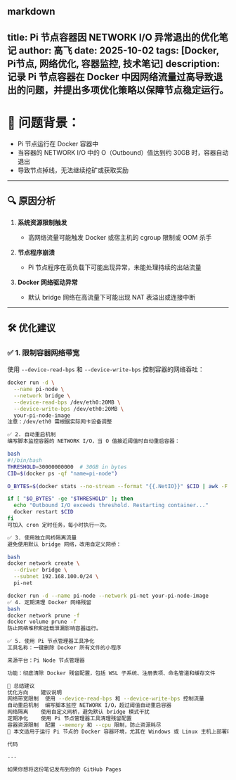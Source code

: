 markdown
---
title: Pi 节点容器因 NETWORK I/O 异常退出的优化笔记
author: 高飞
date: 2025-10-02
tags: [Docker, Pi节点, 网络优化, 容器监控, 技术笔记]
description: 记录 Pi 节点容器在 Docker 中因网络流量过高导致退出的问题，并提出多项优化策略以保障节点稳定运行。
---

# 🧠 问题背景：

- Pi 节点运行在 Docker 容器中
- 当容器的 NETWORK I/O 中的 O（Outbound）值达到约 30GB 时，容器自动退出
- 导致节点掉线，无法继续挖矿或获取奖励

---

## 🔍 原因分析

1. **系统资源限制触发**  
   - 高网络流量可能触发 Docker 或宿主机的 cgroup 限制或 OOM 杀手

2. **节点程序崩溃**  
   - Pi 节点程序在高负载下可能出现异常，未能处理持续的出站流量

3. **Docker 网络驱动异常**  
   - 默认 bridge 网络在高流量下可能出现 NAT 表溢出或连接中断

---

## 🛠️ 优化建议

### ✅ 1. 限制容器网络带宽

使用 `--device-read-bps` 和 `--device-write-bps` 控制容器的网络吞吐：

```bash
docker run -d \
  --name pi-node \
  --network bridge \
  --device-read-bps /dev/eth0:20MB \
  --device-write-bps /dev/eth0:20MB \
  your-pi-node-image
注意：/dev/eth0 需根据实际网卡设备调整

✅ 2. 自动重启机制
编写脚本监控容器的 NETWORK I/O，当 O 值接近阈值时自动重启容器：

bash
#!/bin/bash
THRESHOLD=30000000000  # 30GB in bytes
CID=$(docker ps -qf "name=pi-node")

O_BYTES=$(docker stats --no-stream --format "{{.NetIO}}" $CID | awk -F '/' '{print $2}' | sed 's/[^0-9]*//g')

if [ "$O_BYTES" -ge "$THRESHOLD" ]; then
  echo "Outbound I/O exceeds threshold. Restarting container..."
  docker restart $CID
fi
可加入 cron 定时任务，每小时执行一次。

✅ 3. 使用独立网桥隔离流量
避免使用默认 bridge 网络，改用自定义网桥：

bash
docker network create \
  --driver bridge \
  --subnet 192.168.100.0/24 \
  pi-net

docker run -d --name pi-node --network pi-net your-pi-node-image
✅ 4. 定期清理 Docker 网络残留
bash
docker network prune -f
docker volume prune -f
防止网络堆积和挂载泄漏影响容器运行。

✅ 5. 使用 Pi 节点管理器工具净化
工具名称：一键删除 Docker 所有文件的小程序

来源平台：Pi Node 节点管理器

功能：彻底清除 Docker 残留配置，包括 WSL 子系统、注册表项、命名管道和缓存文件

📌 总结建议
优化方向	建议说明
网络带宽限制	使用 --device-read-bps 和 --device-write-bps 控制流量
自动重启机制	编写脚本监控 NETWORK I/O，超过阈值自动重启容器
网络隔离	使用自定义网桥，避免默认 bridge 模式干扰
定期净化	使用 Pi 节点管理器工具清理残留配置
容器资源限制	配置 --memory 和 --cpu 限制，防止资源耗尽
📎 本文适用于运行 Pi 节点的 Docker 容器环境，尤其在 Windows 或 Linux 主机上部署时，建议定期监控网络流量并设置自动防护机制。

代码

---

如果你想将这份笔记发布到你的 GitHub Pages

